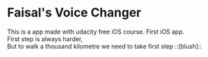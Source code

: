 # Faisal's Voice Changer
This is a app made with udacity free iOS course. First iOS app.  
First step is always harder,  
But to walk a thousand kilometre we need to take first step ::[blush]::
